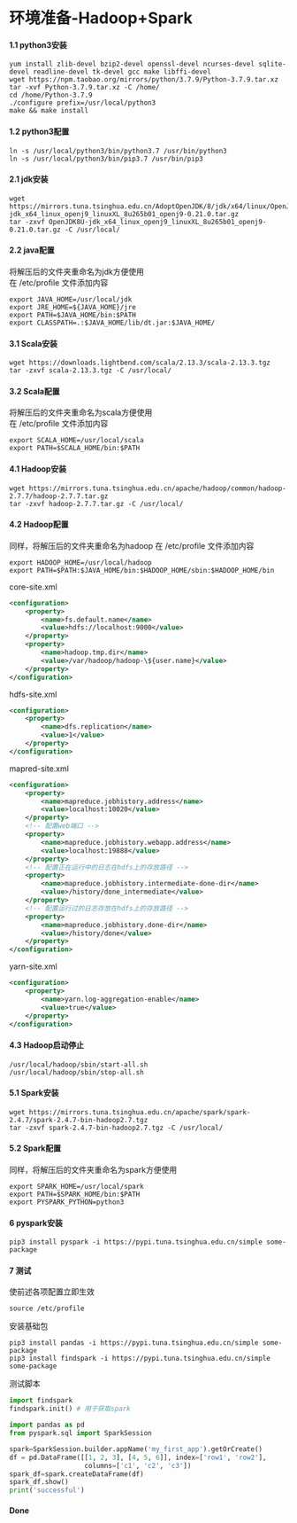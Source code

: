 # 环境准备-Hadoop+Spark

#### 1.1 python3安装
``` shell script
yum install zlib-devel bzip2-devel openssl-devel ncurses-devel sqlite-devel readline-devel tk-devel gcc make libffi-devel
wget https://npm.taobao.org/mirrors/python/3.7.9/Python-3.7.9.tar.xz
tar -xvf Python-3.7.9.tar.xz -C /home/
cd /home/Python-3.7.9
./configure prefix=/usr/local/python3
make && make install
```

#### 1.2 python3配置
```shell script
ln -s /usr/local/python3/bin/python3.7 /usr/bin/python3
ln -s /usr/local/python3/bin/pip3.7 /usr/bin/pip3
```

#### 2.1 jdk安装
```
wget https://mirrors.tuna.tsinghua.edu.cn/AdoptOpenJDK/8/jdk/x64/linux/OpenJDK8U-jdk_x64_linux_openj9_linuxXL_8u265b01_openj9-0.21.0.tar.gz
tar -zxvf OpenJDK8U-jdk_x64_linux_openj9_linuxXL_8u265b01_openj9-0.21.0.tar.gz -C /usr/local/
```
#### 2.2 java配置
将解压后的文件夹重命名为jdk方便使用   
在 /etc/profile 文件添加内容   
```
export JAVA_HOME=/usr/local/jdk
export JRE_HOME=${JAVA_HOME}/jre
export PATH=$JAVA_HOME/bin:$PATH
export CLASSPATH=.:$JAVA_HOME/lib/dt.jar:$JAVA_HOME/
```

#### 3.1 Scala安装
```
wget https://downloads.lightbend.com/scala/2.13.3/scala-2.13.3.tgz
tar -zxvf scala-2.13.3.tgz -C /usr/local/
```
#### 3.2 Scala配置
将解压后的文件夹重命名为scala方便使用  
在 /etc/profile 文件添加内容
```
export SCALA_HOME=/usr/local/scala
export PATH=$SCALA_HOME/bin:$PATH
```

#### 4.1 Hadoop安装
```
wget https://mirrors.tuna.tsinghua.edu.cn/apache/hadoop/common/hadoop-2.7.7/hadoop-2.7.7.tar.gz
tar -zxvf hadoop-2.7.7.tar.gz -C /usr/local/
```
#### 4.2 Hadoop配置
同样，将解压后的文件夹重命名为hadoop
在 /etc/profile 文件添加内容 
```
export HADOOP_HOME=/usr/local/hadoop
export PATH=$PATH:$JAVA_HOME/bin:$HADOOP_HOME/sbin:$HADOOP_HOME/bin
```
core-site.xml
```XML
<configuration>
    <property>
        <name>fs.default.name</name>
        <value>hdfs://localhost:9000</value>
    </property>
    <property>
        <name>hadoop.tmp.dir</name>
        <value>/var/hadoop/hadoop-\${user.name}</value>
    </property>
</configuration>
```

hdfs-site.xml
```xml
<configuration>
    <property>
        <name>dfs.replication</name>
        <value>1</value>
    </property>
</configuration>
```

mapred-site.xml
```xml
<configuration>
    <property>
        <name>mapreduce.jobhistory.address</name>
        <value>localhost:10020</value>
    </property>
    <!-- 配置web端口 -->
    <property>
        <name>mapreduce.jobhistory.webapp.address</name>
        <value>localhost:19888</value>
    </property>
    <!-- 配置正在运行中的日志在hdfs上的存放路径 -->
    <property>
        <name>mapreduce.jobhistory.intermediate-done-dir</name>
        <value>/history/done_intermediate</value>
    </property>
    <!-- 配置运行过的日志存放在hdfs上的存放路径 -->
    <property>
        <name>mapreduce.jobhistory.done-dir</name>
        <value>/history/done</value>
    </property>
</configuration>
```

yarn-site.xml
```xml
<configuration>
    <property>
        <name>yarn.log-aggregation-enable</name>
        <value>true</value>
    </property>
</configuration>
```

#### 4.3 Hadoop启动停止
```shell script
/usr/local/hadoop/sbin/start-all.sh
/usr/local/hadoop/sbin/stop-all.sh
```

#### 5.1 Spark安装
```
wget https://mirrors.tuna.tsinghua.edu.cn/apache/spark/spark-2.4.7/spark-2.4.7-bin-hadoop2.7.tgz
tar -zxvf spark-2.4.7-bin-hadoop2.7.tgz -C /usr/local/
```
#### 5.2 Spark配置
同样，将解压后的文件夹重命名为spark方便使用
```
export SPARK_HOME=/usr/local/spark
export PATH=$SPARK_HOME/bin:$PATH
export PYSPARK_PYTHON=python3
```
#### 6 pyspark安装
```shell script
pip3 install pyspark -i https://pypi.tuna.tsinghua.edu.cn/simple some-package
```

#### 7 测试
使前述各项配置立即生效
```
source /etc/profile
```
安装基础包
```shell script
pip3 install pandas -i https://pypi.tuna.tsinghua.edu.cn/simple some-package
pip3 install findspark -i https://pypi.tuna.tsinghua.edu.cn/simple some-package
```
测试脚本
```Python
import findspark
findspark.init() # 用于获取spark

import pandas as pd
from pyspark.sql import SparkSession

spark=SparkSession.builder.appName('my_first_app').getOrCreate()
df = pd.DataFrame([[1, 2, 3], [4, 5, 6]], index=['row1', 'row2'],
                   columns=['c1', 'c2', 'c3'])
spark_df=spark.createDataFrame(df)
spark_df.show()
print('successful')
```
#### Done